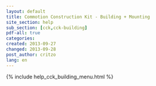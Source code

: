 ```yaml
---
layout: default
title: Commotion Construction Kit - Building + Mounting
site_section: help
sub_section: [cck,cck-building]
pdf-all: true
categories: 
created: 2013-09-27
changed: 2013-09-28
post_author: critzo
lang: en
---
```

<div class="cck-section-page">
{% include help_cck_building_menu.html %}
</div>
 
